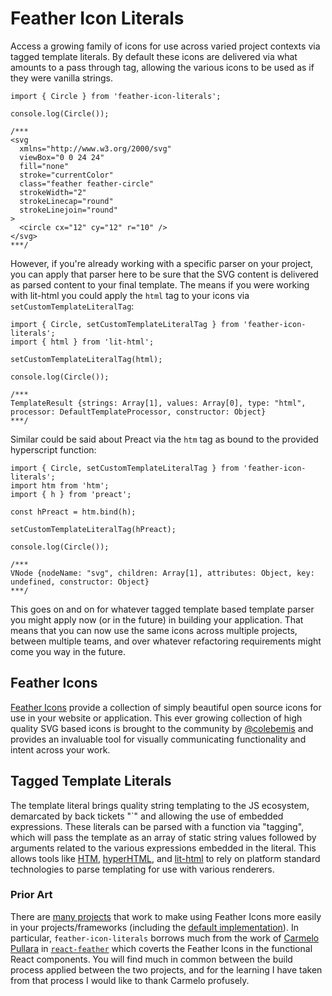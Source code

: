 # Feather Icon Literals

Access a growing family of icons for use across varied project contexts via tagged template literals. By default these icons are delivered via what amounts to a pass through tag, allowing the various icons to be used as if they were vanilla strings.

```
import { Circle } from 'feather-icon-literals';

console.log(Circle());

/***
<svg
  xmlns="http://www.w3.org/2000/svg"
  viewBox="0 0 24 24"
  fill="none"
  stroke="currentColor"
  class="feather feather-circle"
  strokeWidth="2"
  strokeLinecap="round"
  strokeLinejoin="round"
>
  <circle cx="12" cy="12" r="10" />
</svg>
***/
```

However, if you're already working with a specific parser on your project, you can apply that parser here to be sure that the SVG content is delivered as parsed content to your final template. The means if you were working with lit-html you could apply the `html` tag to your icons via `setCustomTemplateLiteralTag`:

```
import { Circle, setCustomTemplateLiteralTag } from 'feather-icon-literals';
import { html } from 'lit-html';

setCustomTemplateLiteralTag(html);

console.log(Circle());

/***
TemplateResult {strings: Array[1], values: Array[0], type: "html", processor: DefaultTemplateProcessor, constructor: Object}
***/
```

Similar could be said about Preact via the `htm` tag as bound to the provided hyperscript function:

```
import { Circle, setCustomTemplateLiteralTag } from 'feather-icon-literals';
import htm from 'htm';
import { h } from 'preact';

const hPreact = htm.bind(h);

setCustomTemplateLiteralTag(hPreact);

console.log(Circle());

/***
VNode {nodeName: "svg", children: Array[1], attributes: Object, key: undefined, constructor: Object}
***/
```

This goes on and on for whatever tagged template based template parser you might apply now (or in the future) in building your application. That means that you can now use the same icons across multiple projects, between multiple teams, and over whatever refactoring requirements might come you way in the future.


## Feather Icons

[Feather Icons](https://feathericons.com/) provide a collection of simply beautiful open source icons for use in your website or application. This ever growing collection of high quality SVG based icons is brought to the community by [@colebemis](https://twitter.com/colebemis) and provides an invaluable tool for visually communicating functionality and intent across your work.

## Tagged Template Literals

The template literal brings quality string templating to the JS ecosystem, demarcated by back tickets "\`" and allowing the use of embedded expressions. These literals can be parsed with a function via "tagging", which will pass the template as an array of static string values followed by arguments related to the various expressions embedded in the literal. This allows tools like [HTM](https://github.com/polymer/lit-html), [hyperHTML](https://github.com/WebReflection/hyperHTML), and [lit-html](https://github.com/polymer/lit-html) to rely on platform standard technologies to parse templating for use with various renderers.

### Prior Art

There are [many projects](https://github.com/feathericons/feather#related-projects) that work to make using Feather Icons more easily in your projects/frameworks (including the [default implementation](https://github.com/feathericons/feather#usage)). In particular, `feather-icon-literals` borrows much from the work of [Carmelo Pullara](https://github.com/carmelopullara) in [`react-feather`](https://github.com/feathericons/react-feather) which coverts the Feather Icons in the functional React components. You will find much in common between the build process applied between the two projects, and for the learning I have taken from that process I would like to thank Carmelo profusely.
